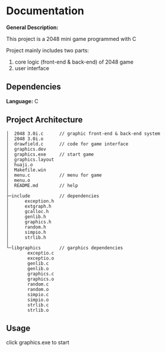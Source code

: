 Documentation
=============
**General Description:**

This project is a 2048 mini game programmed with C

Project mainly includes two parts:
1. core logic (front-end & back-end) of 2048 game
2. user interface

Dependencies
-------------
**Language:**  C

Project Architecture
-------------
```buildoutcfg
│  2048 3.0i.c      // graphic front-end & back-end system
│  2048 3.0i.o
│  drawfield.c      // code for game interface
│  graphics.dev
│  graphics.exe     // start game
│  graphics.layout
│  huaji.o
│  Makefile.win
│  menu.c           // menu for game
│  menu.o
│  README.md        // help
│
├─include           // dependencies
│      exception.h
│      extgraph.h
│      gcalloc.h
│      genlib.h
│      graphics.h
│      random.h
│      simpio.h
│      strlib.h
│
└─libgraphics       // garphics dependencies
        exceptio.c
        exceptio.o
        genlib.c
        genlib.o
        graphics.c
        graphics.o
        random.c
        random.o
        simpio.c
        simpio.o
        strlib.c
        strlib.o
```

Usage
-------------
click graphics.exe to start
